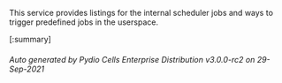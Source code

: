 






This service provides listings for the internal scheduler jobs and ways to trigger predefined jobs in the userspace.

[:summary]

###### Auto generated by Pydio Cells Enterprise Distribution v3.0.0-rc2 on 29-Sep-2021
